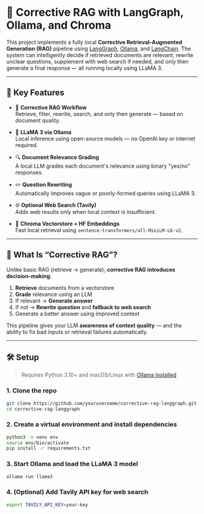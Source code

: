 # 🧠 Corrective RAG with LangGraph, Ollama, and Chroma

This project implements a fully local **Corrective Retrieval-Augmented Generation (RAG)** pipeline using [LangGraph](https://docs.langchain.com/langgraph), [Ollama](https://ollama.com), and [LangChain](https://www.langchain.com). The system can intelligently decide if retrieved documents are relevant, rewrite unclear questions, supplement with web search if needed, and only then generate a final response — all running locally using LLaMA 3.

---

## 🚀 Key Features

- 🔄 **Corrective RAG Workflow**  
  Retrieve, filter, rewrite, search, and only then generate — based on document quality.

- 🧠 **LLaMA 3 via Ollama**  
  Local inference using open-source models — no OpenAI key or internet required.

- 🔍 **Document Relevance Grading**  
  A local LLM grades each document's relevance using binary "yes/no" responses.

- ✏️ **Question Rewriting**  
  Automatically improves vague or poorly-formed queries using LLaMA 3.

- 🌐 **Optional Web Search (Tavily)**  
  Adds web results only when local context is insufficient.

- 📄 **Chroma Vectorstore + HF Embeddings**  
  Fast local retrieval using `sentence-transformers/all-MiniLM-L6-v2`.

---

## 🧠 What Is “Corrective RAG”?

Unlike basic RAG (retrieve → generate), **corrective RAG introduces decision-making**:

1. **Retrieve** documents from a vectorstore  
2. **Grade** relevance using an LLM  
3. If relevant → **Generate answer**  
4. If not → **Rewrite question** and **fallback to web search**  
5. Generate a better answer using improved context

This pipeline gives your LLM **awareness of context quality** — and the ability to fix bad inputs or retrieval failures automatically.

---

## 🛠️ Setup

> Requires Python 3.10+ and macOS/Linux with [Ollama installed](https://ollama.com/download)

### 1. Clone the repo

```bash
git clone https://github.com/yourusername/corrective-rag-langgraph.git
cd corrective-rag-langgraph

```

### 2. Create a virtual environment and install dependencies

```bash
python3 -m venv env
source env/bin/activate
pip install -r requirements.txt

```


### 3. Start Ollama and load the LLaMA 3 model
```bash
ollama run llama3
```

### 4. (Optional) Add Tavily API key for web search

```bash
export TAVILY_API_KEY=your-key

```


